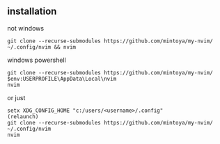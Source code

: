 

## installation
not windows
```
git clone --recurse-submodules https://github.com/mintoya/my-nvim/ ~/.config/nvim && nvim
```
windows powershell
```
git clone --recurse-submodules https://github.com/mintoya/my-nvim/ $env:USERPROFILE\AppData\Local\nvim
nvim
```
or just 
```
setx XDG_CONFIG_HOME "c:/users/<username>/.config"
(relaunch)
git clone --recurse-submodules https://github.com/mintoya/my-nvim/ ~/.config/nvim
nvim
```
